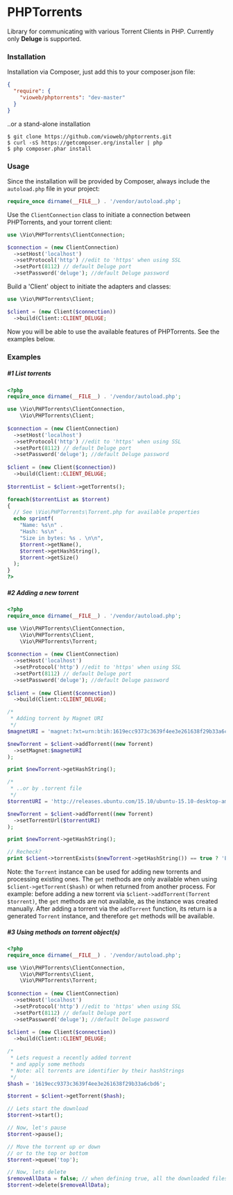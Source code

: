 # PHPTorrents
Library for communicating with various Torrent Clients in PHP.
Currently only <strong>Deluge</strong> is supported.

<h3>Installation</h3>
Installation via Composer, just add this to your composer.json file:

```json  
{
  "require": {
    "vioweb/phptorrents": "dev-master"
  }
}
```
  
..or a stand-alone installation

```
$ git clone https://github.com/vioweb/phptorrents.git
$ curl -sS https://getcomposer.org/installer | php
$ php composer.phar install
```

<h3>Usage</h3>

Since the installation will be provided by Composer, always include the `autoload.php` file in your project:

```php
require_once dirname(__FILE__) . '/vendor/autoload.php';
```

Use the `ClientConnection` class to initiate a connection between PHPTorrents, and your torrent client:

```php
use \Vio\PHPTorrents\ClientConnection;

$connection = (new ClientConnection)
  ->setHost('localhost')
  ->setProtocol('http') //edit to 'https' when using SSL
  ->setPort(8112) // default Deluge port
  ->setPassword('deluge'); //default Deluge password
```

Build a 'Client' object to initiate the adapters and classes:

```php
use \Vio\PHPTorrents\Client;

$client = (new Client($connection))
  ->build(Client::CLIENT_DELUGE;
```

Now you will be able to use the available features of PHPTorrents. See the examples below.

<h3>Examples</h3>

<h5>#1 List torrents</h5>

```php
<?php
require_once dirname(__FILE__) . '/vendor/autoload.php';

use \Vio\PHPTorrents\ClientConnection,
    \Vio\PHPTorrents\Client;
    
$connection = (new ClientConnection)
  ->setHost('localhost')
  ->setProtocol('http') //edit to 'https' when using SSL
  ->setPort(8112) // default Deluge port
  ->setPassword('deluge'); //default Deluge password
  
$client = (new Client($connection))
  ->build(Client::CLIENT_DELUGE;
  
$torrentList = $client->getTorrents();

foreach($torrentList as $torrent)
{
  // See \Vio\PHPTorrents\Torrent.php for available properties
  echo sprintf(
    "Name: %s\n" . 
    "Hash: %s\n" . 
    "Size in bytes: %s . \n\n",
    $torrent->getName(),
    $torrent->getHashString(),
    $torrent->getSize()
  );
}
?>
```

<h5>#2 Adding a new torrent</h5>

```php
<?php
require_once dirname(__FILE__) . '/vendor/autoload.php';

use \Vio\PHPTorrents\ClientConnection,
    \Vio\PHPTorrents\Client,
    \Vio\PHPTorrents\Torrent;
    
$connection = (new ClientConnection)
  ->setHost('localhost')
  ->setProtocol('http') //edit to 'https' when using SSL
  ->setPort(8112) // default Deluge port
  ->setPassword('deluge'); //default Deluge password
  
$client = (new Client($connection))
  ->build(Client::CLIENT_DELUGE;

/*
 * Adding torrent by Magnet URI
 */
$magnetURI = 'magnet:?xt=urn:btih:1619ecc9373c3639f4ee3e261638f29b33a6cbd6&dn=Ubuntu+14.10+i386+%28Desktop+ISO%29&tr=udp%3A%2F%2Ftracker.openbittorrent.com%3A80&tr=udp%3A%2F%2Fopen.demonii.com%3A1337&tr=udp%3A%2F%2Ftracker.coppersurfer.tk%3A6969&tr=udp%3A%2F%2Fexodus.desync.com%3A6969';

$newTorrent = $client->addTorrent((new Torrent)
  ->setMagnet:$magnetURI
);

print $newTorrent->getHashString();

/*
 * ..or by .torrent file
 */
$torrentURI = 'http://releases.ubuntu.com/15.10/ubuntu-15.10-desktop-amd64.iso.torrent';

$newTorrent = $client->addTorrent((new Torrent)
  ->setTorrentUrl($torrentURI)
);

print $newTorrent->getHashString();

// Recheck?
print $client->torrentExists($newTorrent->getHashString()) == true ? 'Exists' : 'Does not exist';
```

Note: the `Torrent` instance can be used for adding new torrents and processing existing ones. The `get` methods are only available when using `$client->getTorrent($hash)` or when returned from another process. For example: before adding a new torrent via `$client->addTorrent(Torrent $torrent)`, the `get` methods are not available, as the instance was created manually. After adding a torrent via the `addTorrent` function, its return is a generated `Torrent` instance, and therefore `get` methods will be available.

<h5>#3 Using methods on torrent object(s)</h5>

```php
<?php
require_once dirname(__FILE__) . '/vendor/autoload.php';

use \Vio\PHPTorrents\ClientConnection,
    \Vio\PHPTorrents\Client,
    \Vio\PHPTorrents\Torrent;
    
$connection = (new ClientConnection)
  ->setHost('localhost')
  ->setProtocol('http') //edit to 'https' when using SSL
  ->setPort(8112) // default Deluge port
  ->setPassword('deluge'); //default Deluge password
  
$client = (new Client($connection))
  ->build(Client::CLIENT_DELUGE;

/*
 * Lets request a recently added torrent
 * and apply some methods
 * Note: all torrents are identifier by their hashStrings
 */
$hash = '1619ecc9373c3639f4ee3e261638f29b33a6cbd6';

$torrent = $client->getTorrent($hash);

// Lets start the download
$torrent->start();

// Now, let's pause
$torrent->pause();

// Move the torrent up or down
// or to the top or bottom
$torrent->queue('top');

// Now, lets delete
$removeAllData = false; // when defining true, all the downloaded files will be deleted
$torrent->delete($removeAllData);
```



